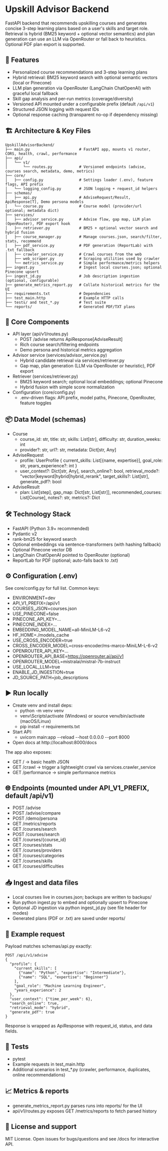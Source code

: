 # Upskill Advisor Backend

FastAPI backend that recommends upskilling courses and generates concise 3-step learning plans based on a user's skills and target role. Retrieval is hybrid (BM25 keyword + optional vector semantics) and plan generation can use an LLM via OpenRouter or fall back to heuristics. Optional PDF plan export is supported.

## 🚀 Features

- Personalized course recommendations and 3-step learning plans
- Hybrid retrieval: BM25 keyword search with optional semantic vectors (local or Pinecone)
- LLM plan generation via OpenRouter (LangChain ChatOpenAI) with graceful local fallback
- Skill gap analysis and per-run metrics (coverage/diversity)
- Versioned API mounted under a configurable prefix (default `/api/v1`)
- Structured JSON logging with request IDs
- Optional response caching (transparent no-op if dependency missing)

## 🏗️ Architecture & Key Files

```
UpskillAdvisorBackend/
├── main.py                      # FastAPI app, mounts v1 router, CORS, health, crawl, performance
├── api/
│   └── v1/
│       └── routes.py            # Versioned endpoints (advise, courses search, metadata, demo, metrics)
├── core/
│   ├── config.py                # Settings loader (.env), feature flags, API prefix
│   └── logging_config.py        # JSON logging + request_id helpers
├── schemas/
│   ├── api.py                   # AdviseRequest/Result, ApiResponse[T], Demo persona models
│   └── course.py                # Course model (provider/url optional; metadata dict)
├── services/
│   ├── advisor_service.py       # Advise flow, gap map, LLM plan (OpenRouter), PDF export hook
│   ├── retriever.py             # BM25 + optional vector search and hybrid fusion
│   ├── course_manager.py        # Manage courses.json, search/filter, stats, recommend
│   ├── pdf_service.py           # PDF generation (ReportLab) with .txt fallback
│   ├── crawler_service.py       # Crawl courses from the web
│   ├── web_scraper.py           # Scraping utilities used by crawler
│   └── metrics_service.py       # Simple performance/metrics helpers
├── ingest.py                    # Ingest local courses.json; optional Pinecone upsert
├── ingest_jd.py                 # Job description ingestion (optional, configurable)
├── generate_metrics_report.py   # Collate historical metrics for the UI
├── requirements.txt             # Dependencies
├── test_main.http               # Example HTTP calls
├── tests/ and test_*.py         # Test suite
└── reports/                     # Generated PDF/TXT plans
```

## 🔧 Core Components

- API layer (api/v1/routes.py)
  - POST /advise returns ApiResponse[AdviseResult]
  - Rich course search/filtering endpoints
  - Demo persona and historical metrics aggregation
- Advisor service (services/advisor_service.py)
  - Hybrid candidate retrieval via services/retriever.py
  - Gap map, plan generation (LLM via OpenRouter or heuristic), PDF export
- Retriever (services/retriever.py)
  - BM25 keyword search; optional local embeddings; optional Pinecone
  - Hybrid fusion with simple score normalization
- Configuration (core/config.py)
  - .env-driven flags: API prefix, model paths, Pinecone, OpenRouter, feature toggles

## 📦 Data Model (schemas)

- Course
  - course_id: str, title: str, skills: List[str], difficulty: str, duration_weeks: int
  - provider?: str, url?: str, metadata: Dict[str, Any]
- AdviseRequest
  - profile: UserProfile { current_skills: List[{name, expertise}], goal_role: str, years_experience?: int }
  - user_context?: Dict[str, Any], search_online?: bool, retrieval_mode?: "vector|keyword|hybrid|hybrid_rerank", target_skills?: List[str], generate_pdf?: bool
- AdviseResult
  - plan: List[step], gap_map: Dict[str, List[str]], recommended_courses: List[Course], notes?: str, metrics?: Dict

## 🛠️ Technology Stack

- FastAPI (Python 3.9+ recommended)
- Pydantic v2
- rank-bm25 for keyword search
- Optional embeddings via sentence-transformers (with hashing fallback)
- Optional Pinecone vector DB
- LangChain ChatOpenAI pointed to OpenRouter (optional)
- ReportLab for PDF (optional; auto-falls back to .txt)

## ⚙️ Configuration (.env)

See core/config.py for full list. Common keys:

- ENVIRONMENT=dev
- API_V1_PREFIX=/api/v1
- COURSES_JSON=courses.json
- USE_PINECONE=false
- PINECONE_API_KEY=...
- PINECONE_INDEX=...
- EMBEDDING_MODEL_NAME=all-MiniLM-L6-v2
- HF_HOME=./models_cache
- USE_CROSS_ENCODER=true
- CROSS_ENCODER_MODEL=cross-encoder/ms-marco-MiniLM-L-6-v2
- OPENROUTER_API_KEY=...
- OPENROUTER_API_BASE=https://openrouter.ai/api/v1
- OPENROUTER_MODEL=mistralai/mistral-7b-instruct
- USE_LOCAL_LLM=true
- ENABLE_JD_INGESTION=true
- JD_SOURCE_PATH=job_descriptions

## ▶️ Run locally

- Create venv and install deps:
  - python -m venv venv
  - venv\Scripts\activate  (Windows) or source venv/bin/activate (macOS/Linux)
  - pip install -r requirements.txt
- Start API:
  - uvicorn main:app --reload --host 0.0.0.0 --port 8000
- Open docs at http://localhost:8000/docs

The app also exposes:
- GET / → basic health JSON
- GET /crawl → trigger a lightweight crawl via services.crawler_service
- GET /performance → simple performance metrics

## 🌐 Endpoints (mounted under API_V1_PREFIX, default /api/v1)

- POST /advise
- POST /advise/compare
- POST /demo/persona
- GET  /metrics/reports
- GET  /courses/search
- POST /courses/search
- GET  /courses/{course_id}
- GET  /courses/stats
- GET  /courses/providers
- GET  /courses/categories
- GET  /courses/skills
- GET  /courses/difficulties

## 📥 Ingest and data files

- Local courses live in courses.json; backups are written to backups/
- Run python ingest.py to embed and optionally upsert to Pinecone
- Optional JD ingestion via python ingest_jd.py (see file header for modes)
- Generated plans (PDF or .txt) are saved under reports/

## 📝 Example request

Payload matches schemas/api.py exactly:

```
POST /api/v1/advise
{
  "profile": {
    "current_skills": [
      {"name": "Python", "expertise": "Intermediate"},
      {"name": "SQL", "expertise": "Beginner"}
    ],
    "goal_role": "Machine Learning Engineer",
    "years_experience": 2
  },
  "user_context": {"time_per_week": 6},
  "search_online": true,
  "retrieval_mode": "hybrid",
  "generate_pdf": true
}
```

Response is wrapped as ApiResponse with request_id, status, and data fields.

## 🧪 Tests

- pytest
- Example requests in test_main.http
- Additional scenarios in test_*.py (crawler, performance, duplicates, online recommendations)

## 📈 Metrics & reports

- generate_metrics_report.py parses runs into reports/ for the UI
- api/v1/routes.py exposes GET /metrics/reports to fetch parsed history

## 📄 License and support

MIT License. Open issues for bugs/questions and see /docs for interactive API.
